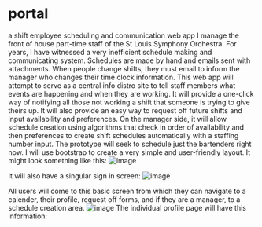 # portal
a shift employee scheduling and communication web app
I manage the front of house part-time staff of the St Louis Symphony Orchestra.  For years, I have witnessed a very inefficient schedule making
and communicating system.  Schedules are made by hand and emails sent with attachments.  When people change shifts, they must email to inform the
manager who changes their time clock information.  This web app will attempt to serve as a central info distro site to tell staff members what
events are happening and when they are working.  It will provide a one-click way of notifying all those not working a shift that someone is trying 
to give theirs up.  It will also provide an easy way to request off future shifts and input availability and preferences.  On the manager side, it
will allow schedule creation using algorithms that check in order of availability and then preferences to create shift schedules automatically
with a staffing number input.  The prototype will seek to schedule just the bartenders right now. I will use bootstrap to create a very simple
and user-friendly layout.  It might look something like this:
![image](https://cloud.githubusercontent.com/assets/20831851/21670637/52c499f4-d2db-11e6-95e7-c8cd2363e18e.png)

It will also have a singular sign in screen:
![image](https://cloud.githubusercontent.com/assets/20831851/21670702/fc9de638-d2db-11e6-904d-e400f239b99b.png)

All users will come to this basic screen from which they can navigate to a calender, their profile, request off forms, and if they are a manager, to a schedule creation area.
![image](https://cloud.githubusercontent.com/assets/20831851/21670752/6c7bd33e-d2dc-11e6-846b-371c1113ca61.png)
The individual profile page will have this information:
